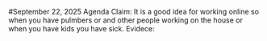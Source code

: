 #September 22, 2025
Agenda
Claim: It is a good idea for working online so when you have pulmbers or and other people working on the house or when you have kids you have sick.
Evidece:
